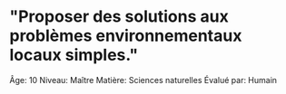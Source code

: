 # "Proposer des solutions aux problèmes environnementaux locaux simples."

Âge: 10
Niveau: Maître
Matière: Sciences naturelles
Évalué par: Humain
